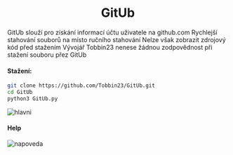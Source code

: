 <h1 align="center"> GitUb</h1>

 GitUb slouží pro získání informací účtu uživatele na github.com
 Rychlejší stahování souborů na místo ručního stahování
 Nelze však zobrazit zdrojový kód před stažením
 Vývojář Tobbin23 nenese žádnou zodpovědnost při stažení souboru přez GitUb

#### Stažení:
```bash
git clone https://github.com/Tobbin23/GitUb.git
cd GitUb
python3 GitUb.py
```
![hlavni](https://user-images.githubusercontent.com/67708830/163552521-50d5ab50-459b-4e73-b3d1-48aba434e1f5.png)

<h4> Help </h4>

![napoveda](https://user-images.githubusercontent.com/67708830/163555712-82bf35e7-f967-42ef-a059-00893a376410.png)
